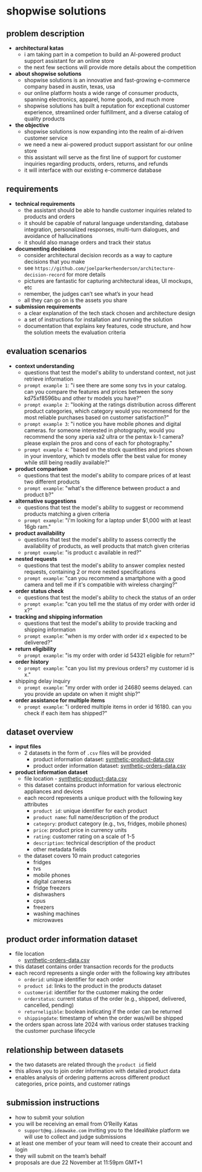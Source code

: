 # shopwise solutions

## problem description

- **architectural katas**
  - i am taking part in a competion to build an AI-powered product support assistant for an online store
  - the next few sections will provide more details about the competition
- **about shopwise solutions**
  - shopwise solutions is an innovative and fast-growing e-commerce company based in austin, texas, usa
  - our online platform hosts a wide range of consumer products, spanning electronics, apparel, home goods, and much more
  - shopwise solutions has built a reputation for exceptional customer experience, streamlined order fulfillment, and a diverse catalog of quality products
- **the objective**
  - shopwise solutions is now expanding into the realm of ai-driven customer service
  - we need a new ai-powered product support assistant for our online store
  - this assistant will serve as the first line of support for customer inquiries regarding products, orders, returns, and refunds
  - it will interface with our existing e-commerce database

## requirements

- **technical requirements**
  - the assistant should be able to handle customer inquiries related to products and orders
  - it should be capable of natural language understanding, database integration, personalized responses, multi-turn dialogues, and avoidance of hallucinations
  - it should also manage orders and track their status
- **documenting decisions**
  - consider architectural decision records as a way to capture decisions that you make
  - see `https://github.com/joelparkerhenderson/architecture-decision-record` for more details
  - pictures are fantastic for capturing architectural ideas, UI mockups, etc
  - remember, the judges can’t see what’s in your head
  - all they can go on is the assets you share
- **submission requirements**
  - a clear explanation of the tech stack chosen and architecture design
  - a set of instructions for installation and running the solution
  - documentation that explains key features, code structure, and how the solution meets the evaluation criteria

## evaluation scenarios

- **context understanding**
  - questions that test the model's ability to understand context, not just retrieve information
  - `prompt example 1`: "i see there are some sony tvs in your catalog. can you compare the features and prices between the sony kd75xf8596bu and other tv models you have?"
  - `prompt example 2`: "looking at the ratings distribution across different product categories, which category would you recommend for the most reliable purchases based on customer satisfaction?"
  - `prompt example 3`: "i notice you have mobile phones and digital cameras. for someone interested in photography, would you recommend the sony xperia xa2 ultra or the pentax k-1 camera? please explain the pros and cons of each for photography."
  - `prompt example 4`: "based on the stock quantities and prices shown in your inventory, which tv models offer the best value for money while still being readily available?"
- **product comparison**
  - questions that test the model's ability to compare prices of at least two different products
  - `prompt example`: "what's the difference between product a and product b?"
- **alternative suggestions**
  - questions that test the model's ability to suggest or recommend products matching a given criteria
  - `prompt example`: "i'm looking for a laptop under $1,000 with at least 16gb ram."
- **product availability**
  - questions that test the model's ability to assess correctly the availability of products, as well products that match given criterias
  - `prompt example`: "is product c available in red?"
- **nested requests**
  - questions that test the model's ability to answer complex nested requests, containing 2 or more nested specifications
  - `prompt example`: "can you recommend a smartphone with a good camera and tell me if it's compatible with wireless charging?"
- **order status check**
  - questions that test the model's ability to check the status of an order
  - `prompt example`: "can you tell me the status of my order with order id x?"
- **tracking and shipping information**
  - questions that test the model's ability to provide tracking and shipping information
  - `prompt example`: "when is my order with order id x expected to be delivered?"
- **return eligibility**
  - `prompt example`: "is my order with order id 54321 eligible for return?"
- **order history**
  - `prompt example`: "can you list my previous orders? my customer id is x."
- shipping delay inquiry
  - `prompt example`: "my order with order id 24680 seems delayed. can you provide an update on when it might ship?"
- **order assistance for multiple items**
  - `prompt example`: "i ordered multiple items in order id 16180. can you check if each item has shipped?"

## dataset overview

- **input files**
  - 2 datasets in the form of `.csv` files will be provided
    - product information dataset: [synthetic-product-data.csv](/100-requirements/200-synthetic-product-data.csv)
    - product order information dataset: [synthetic-orders-data.csv](/100-requirements/210-synthetic-orders-data.csv)
- **product information dataset**
  - file location - [synthetic-product-data.csv](/100-requirements/200-synthetic-product-data.csv)
  - this dataset contains product information for various electronic appliances and devices
  - each record represents a unique product with the following key attributes
    - `product id`: unique identifier for each product
    - `product name`: full name/description of the product
    - `category`: product category (e.g., tvs, fridges, mobile phones)
    - `price`: product price in currency units
    - `rating`: customer rating on a scale of 1-5
    - `description`: technical description of the product
    - other metadata fields
  - the dataset covers 10 main product categories
    - fridges
    - tvs
    - mobile phones
    - digital cameras
    - fridge freezers
    - dishwashers
    - cpus
    - freezers
    - washing machines
    - microwaves

## product order information dataset

- file location
  - [synthetic-orders-data.csv](/100-requirements/210-synthetic-orders-data.csv)
- this dataset contains order transaction records for the products
- each record represents a single order with the following key attributes
  - `orderid`: unique identifier for each order
  - `product id`: links to the product in the products dataset
  - `customerid`: identifier for the customer making the order
  - `orderstatus`: current status of the order (e.g., shipped, delivered, cancelled, pending)
  - `returneligible`: boolean indicating if the order can be returned
  - `shippingdate`: timestamp of when the order was/will be shipped
- the orders span across late 2024 with various order statuses tracking the customer purchase lifecycle

## relationship between datasets

- the two datasets are related through the `product id` field
- this allows you to join order information with detailed product data
- enables analysis of ordering patterns across different product categories, price points, and customer ratings

## submission instructions

- how to submit your solution
- you will be receiving an email from O’Reilly Katas
  - `support@mg.ideawake.com` inviting you to the IdeaWake platform we will use to collect and judge submissions
- at least one member of your team will need to create their account and login
- they will submit on the team’s behalf
- proposals are due 22 November at 11:59pm GMT+1
